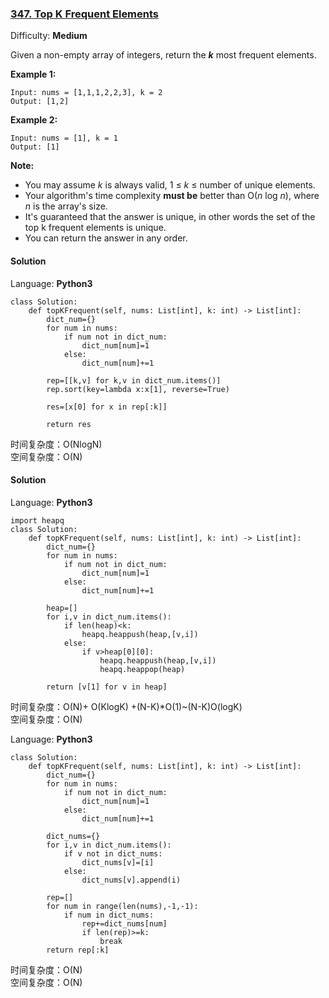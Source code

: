 ### [347\. Top K Frequent Elements](https://leetcode.com/problems/top-k-frequent-elements/)

Difficulty: **Medium**


Given a non-empty array of integers, return the **_k_** most frequent elements.

**Example 1:**

```
Input: nums = [1,1,1,2,2,3], k = 2
Output: [1,2]
```


**Example 2:**

```
Input: nums = [1], k = 1
Output: [1]
```


**Note:**

*   You may assume _k_ is always valid, 1 ≤ _k_ ≤ number of unique elements.
*   Your algorithm's time complexity **must be** better than O(_n_ log _n_), where _n_ is the array's size.
*   It's guaranteed that the answer is unique, in other words the set of the top k frequent elements is unique.
*   You can return the answer in any order.


#### Solution

Language: **Python3**

```python3
class Solution:
    def topKFrequent(self, nums: List[int], k: int) -> List[int]:
        dict_num={}
        for num in nums:
            if num not in dict_num:
                dict_num[num]=1
            else:
                dict_num[num]+=1
        
        rep=[[k,v] for k,v in dict_num.items()]
        rep.sort(key=lambda x:x[1], reverse=True)
        
        res=[x[0] for x in rep[:k]]
        
        return res
```
时间复杂度：O(NlogN)  
空间复杂度：O(N)  
#### Solution

Language: **Python3**

```python3
import heapq
class Solution:
    def topKFrequent(self, nums: List[int], k: int) -> List[int]:
        dict_num={}
        for num in nums:
            if num not in dict_num:
                dict_num[num]=1
            else:
                dict_num[num]+=1
        
        heap=[]
        for i,v in dict_num.items():
            if len(heap)<k:
                heapq.heappush(heap,[v,i])
            else:
                if v>heap[0][0]:
                    heapq.heappush(heap,[v,i])
                    heapq.heappop(heap)
        
        return [v[1] for v in heap]
```
时间复杂度：O(N)+ O(KlogK) +(N-K)*O(1)~(N-K)O(logK)   
空间复杂度：O(N)  

Language: **Python3**

```python3
class Solution:
    def topKFrequent(self, nums: List[int], k: int) -> List[int]:
        dict_num={}
        for num in nums:
            if num not in dict_num:
                dict_num[num]=1
            else:
                dict_num[num]+=1
        
        dict_nums={}
        for i,v in dict_num.items():
            if v not in dict_nums:
                dict_nums[v]=[i]
            else:
                dict_nums[v].append(i)
                
        rep=[]
        for num in range(len(nums),-1,-1):
            if num in dict_nums:
                rep+=dict_nums[num]
                if len(rep)>=k:
                    break
        return rep[:k]
```

时间复杂度：O(N)   
空间复杂度：O(N) 